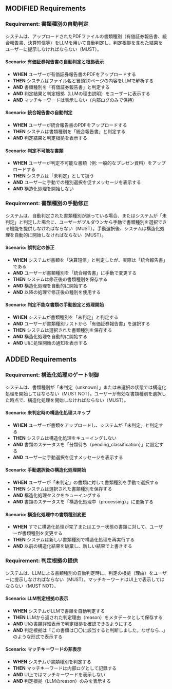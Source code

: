 ## MODIFIED Requirements

### Requirement: 書類種別の自動判定
システムは、アップロードされたPDFファイルの書類種別（有価証券報告書、統合報告書、決算短信等）をLLMを用いて自動判定し、判定根拠を含めた結果をユーザーに提示しなければならない（MUST）。

#### Scenario: 有価証券報告書の自動判定と根拠表示
- **WHEN** ユーザーが有価証券報告書のPDFをアップロードする
- **THEN** システムはファイル名と冒頭20ページの内容をLLMで解析する
- **AND** 書類種別を「有価証券報告書」と判定する
- **AND** 判定結果と判定根拠（LLMの理由説明）をユーザーに表示する
- **AND** マッチキーワードは表示しない（内部ログのみで保持）

#### Scenario: 統合報告書の自動判定
- **WHEN** ユーザーが統合報告書のPDFをアップロードする
- **THEN** システムは書類種別を「統合報告書」と判定する
- **AND** 判定結果と判定根拠を表示する

#### Scenario: 判定不可能な書類
- **WHEN** ユーザーが判定不可能な書類（例: 一般的なプレゼン資料）をアップロードする
- **THEN** システムは「未判定」として扱う
- **AND** ユーザーに手動での種別選択を促すメッセージを表示する
- **AND** 構造化処理を開始しない

### Requirement: 書類種別の手動修正
システムは、自動判定された書類種別が誤っている場合、またはシステムが「未判定」と判定した場合に、ユーザーがプルダウンから手動で書類種別を選択できる機能を提供しなければならない（MUST）。手動選択後、システムは構造化処理を自動的に開始しなければならない（MUST）。

#### Scenario: 誤判定の修正
- **WHEN** システムが書類を「決算短信」と判定したが、実際は「統合報告書」である
- **AND** ユーザーが書類種別を「統合報告書」に手動で変更する
- **THEN** システムは修正後の書類種別を保存する
- **AND** 構造化処理を自動的に開始する
- **AND** 以降の処理で修正後の種別を使用する

#### Scenario: 判定不能な書類の手動設定と処理開始
- **WHEN** システムが書類種別を「未判定」と判定する
- **AND** ユーザーが書類種別リストから「有価証券報告書」を選択する
- **THEN** システムは選択された書類種別を保存する
- **AND** 構造化処理を自動的に開始する
- **AND** UIに処理開始の通知を表示する

## ADDED Requirements

### Requirement: 構造化処理のゲート制御
システムは、書類種別が「未判定（unknown）」または未選択の状態では構造化処理を開始してはならない（MUST NOT）。ユーザーが有効な書類種別を選択した時点で、構造化処理を開始しなければならない（MUST）。

#### Scenario: 未判定時の構造化処理スキップ
- **WHEN** ユーザーが書類をアップロードし、システムが「未判定」と判定する
- **THEN** システムは構造化処理をキューイングしない
- **AND** 書類のステータスを「分類待ち（pending_classification）」に設定する
- **AND** ユーザーに手動選択を促すメッセージを表示する

#### Scenario: 手動選択後の構造化処理開始
- **WHEN** ユーザーが「未判定」の書類に対して書類種別を手動で選択する
- **THEN** システムは選択された書類種別を保存する
- **AND** 構造化処理タスクをキューイングする
- **AND** 書類のステータスを「構造化処理中（processing）」に更新する

#### Scenario: 構造化処理中の書類種別変更
- **WHEN** すでに構造化処理が完了またはエラー状態の書類に対して、ユーザーが書類種別を変更する
- **THEN** システムは新しい書類種別で構造化処理を再実行する
- **AND** 以前の構造化結果を破棄し、新しい結果で上書きする

### Requirement: 判定根拠の提供
システムは、LLMによる書類種別の自動判定時に、判定の根拠（理由）をユーザーに提示しなければならない（MUST）。マッチキーワードはUI上で表示してはならない（MUST NOT）。

#### Scenario: LLM判定根拠の表示
- **WHEN** システムがLLMで書類を自動判定する
- **THEN** LLMから返された判定理由（reason）をメタデータとして保存する
- **AND** UIの書類詳細表示で判定根拠を確認できるようにする
- **AND** 判定根拠は「この書類は〇〇に該当すると判断しました。なぜなら…」のような形式で表示する

#### Scenario: マッチキーワードの非表示
- **WHEN** システムが書類種別を判定する
- **THEN** マッチキーワードは内部ログとして記録する
- **AND** UI上ではマッチキーワードを表示しない
- **AND** 判定根拠（LLMのreason）のみを表示する

